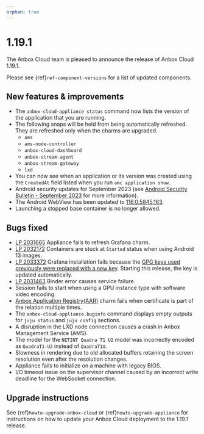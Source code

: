 ```yaml
---
orphan: true
---
```

# 1.19.1

The Anbox Cloud team is pleased to announce the release of Anbox Cloud 1.19.1.

Please see {ref}`ref-component-versions` for a list of updated components.

## New features & improvements

* The `anbox-cloud-appliance status` command now lists the version of the application that you are running.
* The following snaps will be held from being automatically refreshed. They are refreshed only when the charms are upgraded.
    - `ams`
    - `ams-node-controller`
    - `anbox-cloud-dashboard`
    - `anbox-stream-agent`
    - `anbox-stream-gateway`
    - `lxd`
* You can now see when an application or its version was created using the `CreatedAt` field listed when you run `amc application show`.
* Android security updates for September 2023 (see [Android Security Bulletin - September 2023](https://source.android.com/docs/security/bulletin/2023-09-01) for more information).
* The Android WebView has been updated to [116.0.5845.163](https://chromereleases.googleblog.com/2023/08/chrome-for-android-update_02015057758.html).
* Launching a stopped base container is no longer allowed.<!--AC-1870-->

## Bugs fixed
* [LP 2031665](https://bugs.launchpad.net/juju/+bug/2031665)  Appliance fails to refresh Grafana charm. <!--AC-1857-->
* [LP 2032172](https://bugs.launchpad.net/anbox-cloud/+bug/2032172) Containers are stuck at `Started` status when using Android 13 images.<!--AC-1867-->
* [LP 2033372](https://bugs.launchpad.net/anbox-cloud/+bug/2033372) Grafana installation fails because the [GPG keys used previously were replaced with a new key](https://grafana.com/blog/2023/08/24/grafana-security-update-gpg-signing-key-rotation/). Starting this release, the key is updated automatically. <!--AC-1911-->
* [LP 2031463](https://bugs.launchpad.net/anbox-cloud/+bug/2031463) Binder error causes service failure.<!--AC-1849-->
* Session fails to start when using a GPU instance type with software video encoding. <!--AC-1845-->
* [Anbox Application Registry(AAR)](https://anbox-cloud.io/docs/exp/aar) charm fails when certificate is part of the relation multiple times. <!--AC-1847-->
* The `anbox-cloud-appliance.buginfo` command displays empty outputs for `juju status` and `juju config` sections.<!--AC-1866-->
* A disruption in the LXD node connection causes a crash in Anbox Management Service (AMS). <!--AC-1873-->
* The model for the `NETINT Quadra T1 U2` model was incorrectly encoded as `QuadraT1-U2` instead of `QuadraT1U`.<!--AC-1876-->
* Slowness in rendering due to old allocated buffers retaining the screen resolution even after the resolution changes. <!--AC-1840--> 
* Appliance fails to initialize on a machine with legacy BIOS. <!--AC-1913-->
* I/O timeout issue on the supervisor channel caused by an incorrect write deadline for the WebSocket connection.<!--AC-1884-->

## Upgrade instructions

See {ref}`howto-upgrade-anbox-cloud` or {ref}`howto-upgrade-appliance` for instructions on how to update your Anbox Cloud deployment to the 1.19.1 release.
